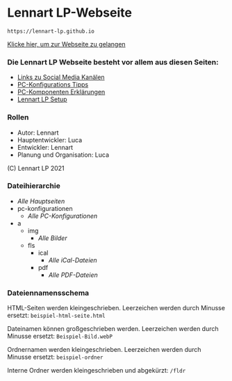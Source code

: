 # Lennart LP-Webseite
`https://lennart-lp.github.io`

[Klicke hier, um zur Webseite zu gelangen](https://lennart-lp.github.io)

### Die Lennart LP Webseite besteht vor allem aus diesen Seiten:
* [Links zu Social Media Kanälen](https://lennart-lp.github.io/links.html)
* [PC-Konfigurations Tipps](https://lennart-lp.github.io/pc-konfigurationen.html)
* [PC-Komponenten Erklärungen](https://lennart-lp.github.io/pc-erklaerungen.html)
* [Lennart LP Setup](https://lennart-lp.github.io/setup.html)

### Rollen

* Autor: Lennart
* Hauptentwickler: Luca
* Entwickler: Lennart
* Planung und Organisation: Luca

(C) Lennart LP 2021

### Dateihierarchie

* *Alle Hauptseiten*
* pc-konfigurationen
  * *Alle PC-Konfigurationen*
* a
  * img
     * *Alle Bilder*
  * fls
    * ical
      * *Alle iCal-Dateien*  
    * pdf
      * *Alle PDF-Dateien*  

### Dateiennamensschema

HTML-Seiten werden kleingeschrieben. Leerzeichen werden durch Minusse ersetzt:
`beispiel-html-seite.html `

Dateinamen können großgeschrieben werden. Leerzeichen werden durch Minusse ersetzt:
`Beispiel-Bild.webP`

Ordnernamen werden kleingeschrieben. Leerzeichen werden durch Minusse ersetzt:
`beispiel-ordner`

Interne Ordner werden kleingeschrieben und abgekürzt:
`/fldr`
